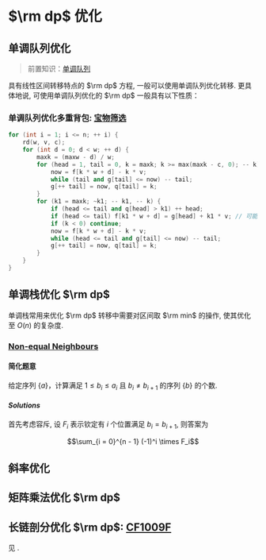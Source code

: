 # $\rm dp$ 优化

## 单调队列优化

> 前置知识：[单调队列](https://grainrain.site/2022/10/08/Stack_And_Queue/)

具有线性区间转移特点的 $\rm dp$ 方程, 一般可以使用单调队列优化转移. 更具体地说, 可使用单调队列优化的 $\rm dp$ 一般具有以下性质：

### 单调队列优化多重背包: [宝物筛选](https://www.luogu.com.cn/problem/P1776)

```cpp
for (int i = 1; i <= n; ++ i) {
	rd(w, v, c);
	for (int d = 0; d < w; ++ d) {
		maxk = (maxw - d) / w;
		for (head = 1, tail = 0, k = maxk; k >= max(maxk - c, 0); -- k) {
			now = f[k * w + d] - k * v;
			while (tail and g[tail] <= now) -- tail;
			g[++ tail] = now, q[tail] = k;
		}
		for (k1 = maxk; ~k1; -- k1, -- k) {
			if (head <= tail and q[head] > k1) ++ head;
			if (head <= tail) f[k1 * w + d] = g[head] + k1 * v; // 可能更新到的答案必不劣. 
			if (k < 0) continue;
			now = f[k * w + d] - k * v;
			while (head <= tail and g[tail] <= now) -- tail;
			g[++ tail] = now, q[tail] = k;
		}
	}
}
```

## 单调栈优化 $\rm dp$

单调栈常用来优化 $\rm dp$ 转移中需要对区间取 $\rm min$ 的操作, 使其优化至 $O(n)$ 的复杂度. 

### [Non-equal Neighbours](https://codeforces.com/problemset/problem/1591/F)

#### 简化题意

给定序列 $\{ a \}$，计算满足 $1\le b_i \le a_i$ 且 $b_i \ne b_{i + 1}$ 的序列 $\{ b \}$ 的个数. 

#### $Solutions$

首先考虑容斥, 设 $F_i$ 表示钦定有 $i$ 个位置满足 $b_i = b_{i + 1}$, 则答案为 

$$\sum_{i = 0}^{n - 1} (-1)^i \times F_i$$

## 斜率优化

## 矩阵乘法优化 $\rm dp$

## 长链剖分优化 $\rm dp$: [CF1009F](https://www.luogu.com.cn/problem/CF1009F)

见 [](). 

